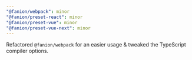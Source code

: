 ```yaml
---
"@fanion/webpack": minor
"@fanion/preset-react": minor
"@fanion/preset-vue": minor
"@fanion/preset-vue-next": minor
---
```


Refactored `@fanion/webpack` for an easier usage & tweaked the TypeScript compiler options.
